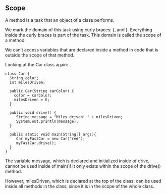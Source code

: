 ## Scope

A method is a task that an object of a class performs.

We mark the domain of this task using curly braces: {, and }. Everything inside the curly braces is part of the task. This domain is called the scope of a method.

We can’t access variables that are declared inside a method in code that is outside the scope of that method.

Looking at the Car class again:

```
class Car {
  String color;
  int milesDriven;

  public Car(String carColor) {
    color = carColor;
    milesDriven = 0;
  }

  public void drive() {
     String message = "Miles driven: " + milesDriven;
     System.out.println(message);
  }

  public static void main(String[] args){
     Car myFastCar = new Car("red");
     myFastCar.drive();
  }
}

```

The variable message, which is declared and initialized inside of drive, cannot be used inside of main()! It only exists within the scope of the drive() method.

However, milesDriven, which is declared at the top of the class, can be used inside all methods in the class, since it is in the scope of the whole class.
